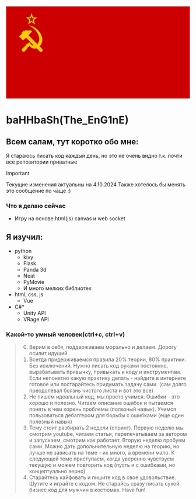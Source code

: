 ![Ussr img](/sssr.png)
# baHHbaSh(The_EnG1nE)
## Всем салам, тут коротко обо мне:
Я стараюсь писать код каждый день, но это не очень видно т.к. почти все репозитории приватные
> [!IMPORTANT]
> Текущие изменения актуальны на 4.10.2024 Также хотелось бы менять это сообщение по чаще :)
### Что я делаю сейчас
- Игру на основе html(js) canvas и web socket
## Я изучил:
- python
  - kivy
  - Flask
  - Panda 3d
  - Neat
  - PyMovie
  - И много мелких библиотек
- html, css, js
  - Vue
- C#*
  - Unity API
  - VRage API
### Какой-то умный человек(ctrl+c, ctrl+v)
> 0. Верим в себя, поддерживаем морально и делаем. Дорогу осилит идущий.
> 1. Всегда придерживаемся правила 20% теории, 80% практики. Без исключений. Нужно писать код руками постоянно, вырабатывать привычку, привыкать к коду и инструментам. Если непонятно какую практику делать - найдите в интернете готовое или постарайтесь придумать задачу сами. (сам долго преодолевал боязнь чистого листа и вот это все)
> 2. Не пишем идеальный код, мы просто учимся. Ошибки - это хорошо и полезно. Читаем описание ошибок и пытаемся понять в чем корень проблемы (полезный навык). Учимся пользоваться дебаггером для борьбы с ошибками (еще один полезный навык)
> 3. Тему стоит разбирать 2 недели (спринт). Первую неделю мы смотрим youtube, читаем статьи, перепечатываем за автором и запускаем, смотрим как работает. Вторую неделю пробуем сами. Можно дать допольнительную неделю на теорию, но лучше не зависать на теме - их много, а времени мало. К следующей теме приступаем, когда уверенно чувствуем текущую и можем повторить код (пусть и с ошибками, но концептуально верно)
> 4. Старайтесь кайфовать и пишите код в свое удовольствие. Шутите и играйте с кодом. Не старайсь сразу писать сухой бизнес код для мужчин в костюмах. Have fun!
<!--
**baHHbaSh/baHHbaSh** is a ✨ _special_ ✨ repository because its `README.md` (this file) appears on your GitHub profile.

Here are some ideas to get you started:

- 🔭 I’m currently working on ...
- 🌱 I’m currently learning ...
- 👯 I’m looking to collaborate on ...
- 🤔 I’m looking for help with ...
- 💬 Ask me about ...
- 📫 How to reach me: ...
- 😄 Pronouns: ...
- ⚡ Fun fact: ...
-->

